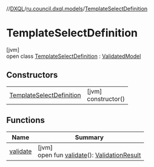 //[DXQL](../../../index.md)/[ru.council.dxql.models](../index.md)/[TemplateSelectDefinition](index.md)

# TemplateSelectDefinition

[jvm]\
open class [TemplateSelectDefinition](index.md) : [ValidatedModel](../../ru.council.dxql.interfaces/-validated-model/index.md)

## Constructors

| | |
|---|---|
| [TemplateSelectDefinition](-template-select-definition.md) | [jvm]<br>constructor() |

## Functions

| Name | Summary |
|---|---|
| [validate](validate.md) | [jvm]<br>open fun [validate](validate.md)(): [ValidationResult](../../ru.council.dxql.models.validation/-validation-result/index.md) |
